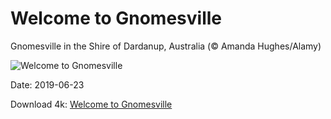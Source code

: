 # Welcome to Gnomesville

Gnomesville in the Shire of Dardanup, Australia (© Amanda Hughes/Alamy)

![Welcome to Gnomesville](https://bing.com/th?id=OHR.Gnomesville_EN-US4972983987_UHD.jpg&rf=LaDigue_UHD.jpg&pid=hp&w=1024&h=576)

Date: 2019-06-23

Download 4k: [Welcome to Gnomesville](https://bing.com/th?id=OHR.Gnomesville_EN-US4972983987_UHD.jpg&rf=LaDigue_UHD.jpg&pid=hp&w=3840&h=2160)

